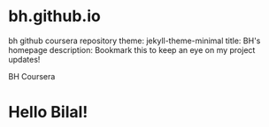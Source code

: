 # bh.github.io
bh github coursera repository 
theme: jekyll-theme-minimal
title: BH's homepage
description: Bookmark this to keep an eye on my project updates!
<!DOCKTYPE htm>
<html>
<head>
   <titel>BH Coursera</titel>
 </head>
   <body>
<h1>Hello Bilal!</h1>
</body>
</html>
